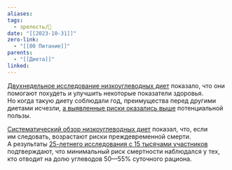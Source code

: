 ```yaml
---
aliases: 
tags:
  - зрелость/🌱
date: "[[2023-10-31]]"
zero-link:
  - "[[00 Питание]]"
parents:
  - "[[Диета]]"
linked:
---
```

[Двухнедельное исследование низкоуглеводных диет](https://www.sciencedirect.com/science/article/abs/pii/S0271531718304627?via%3Dihub) показало, что они помогают похудеть и улучшить некоторые показатели здоровья. Но когда такую диету соблюдали год, преимущества перед другими диетами исчезли, [а выявленные риски оказались выше](https://www.frontiersin.org/articles/10.3389/fnut.2021.702802/full) потенциальной пользы.

[Систематический обзор низкоуглеводных диет](https://www.ncbi.nlm.nih.gov/pmc/articles/PMC3555979/) показал, что, если им следовать, возрастают риски преждевременной смерти. А результаты [25-летнего исследования с 15 тысячами участников](https://www.thelancet.com/journals/lanpub/article/PIIS2468-2667(18)30135-X/fulltext#seccestitle80) подтверждают, что минимальный риск смертности наблюдался у тех, кто отводит на долю углеводов 50—55% суточного рациона.